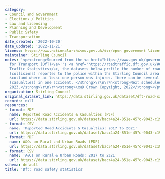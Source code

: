 ```yaml
---
category:
- Council and Government
- Elections / Politics
- Law and Licensing
- Planning and Development
- Public Safety
- Transportation
date_created: '2022-10-20'
date_updated: '2022-11-21'
license: https://www.nationalarchives.gov.uk/doc/open-government-licence/version/3/
maintainer: Stirling Council
notes: '<p><strong>Sourced from the <a href="https://www.gov.uk/government/organisations/department-for-transport">Department
  for Transport (DfT)</a>''s <a href="https://roadtraffic.dft.gov.uk/#6/55.254/-6.053/basemap-regions-countpoints">Road
  Traffic Statistics</a>, the datasets below profile the number of road accidents
  (collisions) reported to the police within the Stirling Council area and across
  Scotland where at least one person was injured. There can be several people injured
  (casualties) in one accident. </strong>\r\n\r\n<strong>Next scheduled update: September
  2023.</strong>\r\n\r\n<strong>\xa9 Crown Copyright, 2022</strong></p>'
organization: Stirling Council
original_dataset_link: https://data.stirling.gov.uk/dataset/dft-road-safety-statistics
records: null
resources:
- format: PDF
  name: Reported Road Accidents & Casualties (PDF)
  url: https://data.stirling.gov.uk/dataset/bacc4a24-851e-457c-9043-c192f2fd9fb6/resource/ddf8da86-8678-4a0b-acca-ed2c71a152ff/download/20221121-stirling-council-dft-reported-road-accidents-casualties-2017-to-2021.pdf
- format: CSV
  name: 'Reported Road Accidents & Casualties: 2017 to 2021'
  url: https://data.stirling.gov.uk/dataset/bacc4a24-851e-457c-9043-c192f2fd9fb6/resource/4883f274-3388-4ab1-8589-24a3a4198510/download/20221121-stirling-council-dft-reported-road-accidents-casualties-2017-to-2021.csv
- format: PDF
  name: A&Cs on Rural and Urban Roads (PDF)
  url: https://data.stirling.gov.uk/dataset/bacc4a24-851e-457c-9043-c192f2fd9fb6/resource/5a8d6fd7-b2e1-47d1-88cc-29aecc7fd371/download/20221121-stirling-council-dft-accidents-casualties-on-rural-urban-roads-2017-to-2021.pdf
- format: CSV
  name: 'A&Cs on Rural & Urban Roads: 2017 to 2021'
  url: https://data.stirling.gov.uk/dataset/bacc4a24-851e-457c-9043-c192f2fd9fb6/resource/f1a7abb4-a035-4dc7-b095-5ecb9ce4d468/download/20221121-stirling-council-dft-accidents-casualties-on-rural-urban-roads-2017-to-2021.csv
schema: default
title: 'Dft: road safety statistics'
---
```

